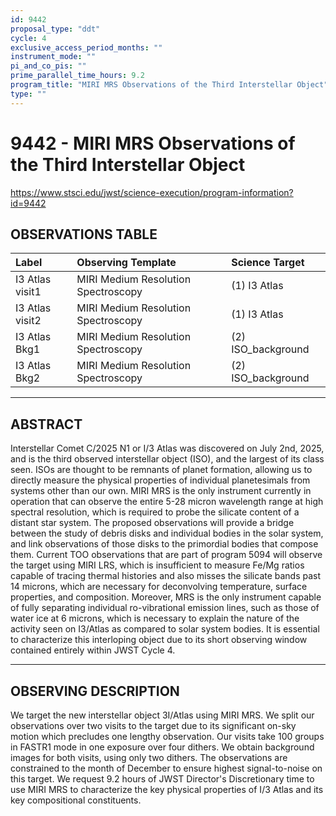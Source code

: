 ```yaml
---
id: 9442
proposal_type: "ddt"
cycle: 4
exclusive_access_period_months: ""
instrument_mode: ""
pi_and_co_pis: ""
prime_parallel_time_hours: 9.2
program_title: "MIRI MRS Observations of the Third Interstellar Object"
type: ""
---
```

# 9442 - MIRI MRS Observations of the Third Interstellar Object
https://www.stsci.edu/jwst/science-execution/program-information?id=9442
## OBSERVATIONS TABLE
| Label          | Observing Template                | Science Target      |
| :------------- | :-------------------------------- | :------------------ |
| I3 Atlas visit1  | MIRI Medium Resolution Spectroscopy | (1) I3 Atlas        |
| I3 Atlas visit2  | MIRI Medium Resolution Spectroscopy | (1) I3 Atlas        |
| I3 Atlas Bkg1    | MIRI Medium Resolution Spectroscopy | (2) ISO_background  |
| I3 Atlas Bkg2    | MIRI Medium Resolution Spectroscopy | (2) ISO_background  |

---

## ABSTRACT

Interstellar Comet C/2025 N1 or I/3 Atlas was discovered on July 2nd, 2025, and is the third observed interstellar object (ISO), and the largest of its class seen. ISOs are thought to be remnants of planet formation, allowing us to directly measure the physical properties of individual planetesimals from systems other than our own. MIRI MRS is the only instrument currently in operation that can observe the entire 5-28 micron wavelength range at high spectral resolution, which is required to probe the silicate content of a distant star system. The proposed observations will provide a bridge between the study of debris disks and individual bodies in the solar system, and link observations of those disks to the primordial bodies that compose them. Current TOO observations that are part of program 5094 will observe the target using MIRI LRS, which is insufficient to measure Fe/Mg ratios capable of tracing thermal histories and also misses the silicate bands past 14 microns, which are necessary for deconvolving temperature, surface properties, and composition. Moreover, MRS is the only instrument capable of fully separating individual ro-vibrational emission lines, such as those of water ice at 6 microns, which is necessary to explain the nature of the activity seen on I3/Atlas as compared to solar system bodies. It is essential to characterize this interloping object due to its short observing window contained entirely within JWST Cycle 4.

---

## OBSERVING DESCRIPTION

We target the new interstellar object 3I/Atlas using MIRI MRS. We split our observations over two visits to the target due to its significant on-sky motion which precludes one lengthy observation. Our visits take 100 groups in FASTR1 mode in one exposure over four dithers. We obtain background images for both visits, using only two dithers. The observations are constrained to the month of December to ensure highest signal-to-noise on this target. We request 9.2 hours of JWST Director's Discretionary time to use MIRI MRS to characterize the key physical properties of I/3 Atlas and its key compositional constituents.